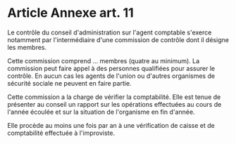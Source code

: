 # Article Annexe art. 11

Le contrôle du conseil d'administration sur l'agent comptable s'exerce notamment par l'intermédiaire d'une commission de contrôle dont il désigne les membres.

Cette commission comprend ... membres (quatre au minimum). La commission peut faire appel à des personnes qualifiées pour assurer le contrôle. En aucun cas les agents de l'union ou d'autres organismes de sécurité sociale ne peuvent en faire partie.

Cette commission a la charge de vérifier la comptabilité. Elle est tenue de présenter au conseil un rapport sur les opérations effectuées au cours de l'année écoulée et sur la situation de l'organisme en fin d'année.

Elle procède au moins une fois par an à une vérification de caisse et de comptabilité effectuée à l'improviste.
